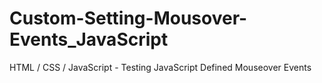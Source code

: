 # Custom-Setting-Mousover-Events_JavaScript
HTML / CSS / JavaScript - Testing JavaScript Defined Mouseover Events
